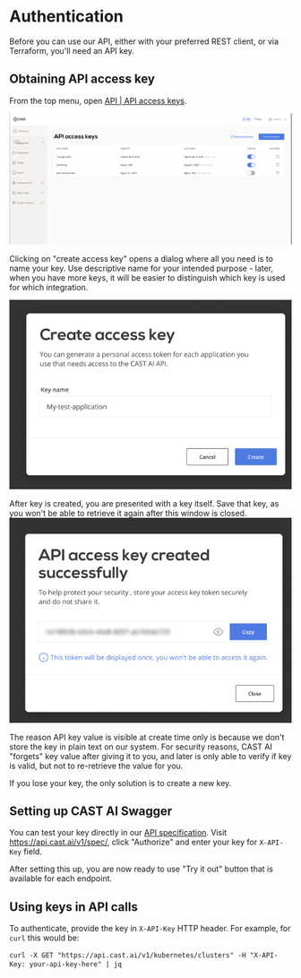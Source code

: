 # Authentication

Before you can use our API, either with your preferred REST client, or via Terraform, you'll need an API key.

## Obtaining API access key

From the top menu, open [API | API access keys](https://console.cast.ai/#todo-api-access-keys).

![](authentication/credentials.png)

Clicking on "create access key" opens a dialog where all you need is to name your key. Use descriptive name for your
intended purpose - later, when you have more keys, it will be easier to distinguish which key is used for which
integration.

![](authentication/create-key-1.png)

After key is created, you are presented with a key itself. Save that key, as you won't be able to retrieve it again
after this window is closed.
![](authentication/create-key-2.png)

The reason API key value is visible at create time only is because we don't store the key in plain text on our
system. For security reasons, CAST AI "forgets" key value after giving it to you, and later is only able to verify
if key is valid, but not to re-retrieve the value for you.
  
If you lose your key, the only solution is to create a new key.

## Setting up CAST AI Swagger

You can test your key directly in our [API specification](specification.md). Visit <https://api.cast.ai/v1/spec/>, click
"Authorize" and enter your key for `X-API-Key` field.
 
After setting this up, you are now ready to use "Try it out" button that is available for each endpoint.

## Using keys in API calls

To authenticate, provide the key in  `X-API-Key` HTTP header. For example, for `curl` this would be:

```
curl -X GET "https://api.cast.ai/v1/kubernetes/clusters" -H "X-API-Key: your-api-key-here" | jq
```

